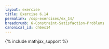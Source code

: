 ```yaml
---
layout: exercise
title: Exercise 6.14
permalink: /csp-exercises/ex_14/
breadcrumb: 6-Constraint-Satisfaction-Problems
canonical_id: ch6ex14
---
```


{% include mathjax_support %}

